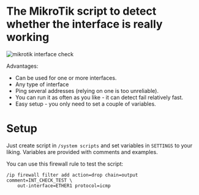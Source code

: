 # The MikroTik script to detect whether the interface is really working
![mikrotik interface check](https://user-images.githubusercontent.com/43970835/92127780-b7481d00-ee12-11ea-81be-7e586c67ec8a.gif)

Advantages:
- Can be used for one or more interfaces.
- Any type of interface
- Ping several addresses (relying on one is too unreliable).
- You can run it as often as you like - it can detect fail relatively fast.
- Easy setup - you only need to set a couple of variables.

# Setup
Just create script in `/system scripts` and set variables in `SETTINGS` to your liking. Variables are provided with comments and examples.

You can use this firewall rule to test the script:

    /ip firewall filter add action=drop chain=output comment=INT_CHECK_TEST \
        out-interface=ETHER1 protocol=icmp
